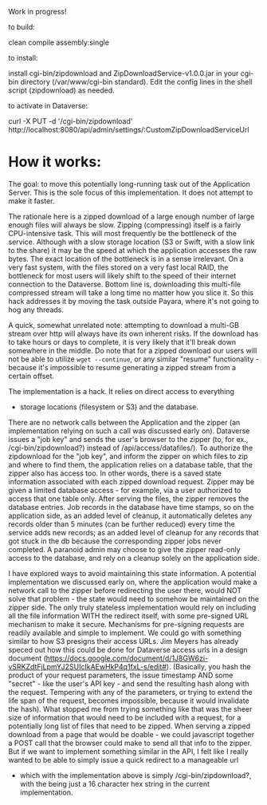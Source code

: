 Work in progress!

to build: 

clean compile assembly:single

to install: 

install cgi-bin/zipdownload and ZipDownloadService-v1.0.0.jar in your cgi-bin directory (/var/www/cgi-bin standard). 
Edit the config lines in the shell script (zipdownload) as needed. 

to activate in Dataverse: 

curl -X PUT -d '/cgi-bin/zipdownload' http://localhost:8080/api/admin/settings/:CustomZipDownloadServiceUrl

How it works:
=============

The goal: to move this potentially long-running task out of the
Application Server. This is the sole focus of this implementation. It
does not attempt to make it faster.

The rationale here is a zipped download of a large enough number of
large enough files will always be slow. Zipping (compressing) itself
is a fairly CPU-intensive task. This will most frequently be the
bottleneck of the service. Although with a slow storage location (S3
or Swift, with a slow link to the share) it may be the speed at which
the application accesses the raw bytes. The exact location of the
bottleneck is in a sense irrelevant. On a very fast system, with the
files stored on a very fast local RAID, the bottleneck for most users
will likely shift to the speed of their internet connection to the
Dataverse. Bottom line is, downloading this multi-file compressed
stream will take a long time no matter how you slice it. So this hack
addresses it by moving the task outside Payara, where it's not going
to hog any threads. 

A quick, somewhat unrelated note: attempting to download a multi-GB
stream over http will always have its own inherent risks. If the
download has to take hours or days to complete, it is very likely that
it'll break down somewhere in the middle. Do note that for a zipped
download our users will not be able to utilize `wget --continue`, or
any similar "resume" functionality - because it's impossible to resume
generating a zipped stream from a certain offset.

The implementation is a hack. It relies on direct access to everything
- storage locations (filesystem or S3) and the database.

There are no network calls between the Application and the zipper (an
implementation relying on such a call was discussed early
on). Dataverse issues a "job key" and sends the user's browser to the
zipper (to, for ex., /cgi-bin/zipdownload?<job key>) instead of
/api/access/datafiles/<file ids>). To authorize the zipdownload for
the "job key", and inform the zipper on which files to zip and where
to find them, the application relies on a database table, that the
zipper also has access too. In other words, there is a saved state
information associated with each zipped download request. Zipper may
be given a limited database access - for example, via a user
authorized to access that one table only. After serving the files, the
zipper removes the database entries. Job records in the database have
time stamps, so on the application side, as an added level of cleanup,
it automatically deletes any records older than 5 minutes (can be
further reduced) every time the service adds new records; as an added
level of cleanup for any records that got stuck in the db because the
corresponding zipper jobs never completed. A paranoid admin may choose
to give the zipper read-only access to the database, and rely on a
cleanup solely on the application side.

I have explored ways to avoid maintaining this state information. A
potential implementation we discussed early on, where the application
would make a network call to the zipper before redirecting the user
there, would NOT solve that problem - the state would need to somehow
be maintained on the zipper side. The only truly stateless
implementation would rely on including all the file information WITH
the redirect itself, with some pre-signed URL mechanism to make it
secure. Mechanisms for pre-signing requests are readily available and
simple to implement. We could go with something similar to how S3
presigns their access URLs. Jim Meyers has already speced out how this
could be done for Dataverse access urls in a design document
(https://docs.google.com/document/d/1J8GW6zi-vSRKZdtFjLpmYJ2SUIcIkAEwHkP4q1fxL-s/edit#). (Basically,
you hash the product of your request parameters, the issue timestamp
AND some "secret" - like the user's API key - and send the resulting
hash along with the request. Tempering with any of the parameters, or
trying to extend the life span of the request, becomes impossible,
because it would invalidate the hash). What stopped me from trying
something like that was the sheer size of information that would need
to be included with a request, for a potentially long list of files
that need to be zipped. When serving a zipped download from a page
that would be doable - we could javascript together a POST call that
the browser could make to send all that info to the zipper. But if we
want to implement something similar in the API, I felt like I really
wanted to be able to simply issue a quick redirect to a manageable url
- which with the implementation above is simply
/cgi-bin/zipdownload?<job key>, with the <job key> being just a 16
character hex string in the current implementation.
